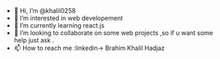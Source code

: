 - 👋 Hi, I’m @khalil0258
- 👀 I’m interested in web developement 
- 🌱 I’m currently learning  react js 
- 💞️ I’m looking to collaborate on some web projects ,so if u want some help just ask .
- 📫 How to reach me :linkedin-> Brahim Khalil Hadjaz

<!---
khalil0258/khalil0258 is a ✨ special ✨ repository because its `README.md` (this file) appears on your GitHub profile.
You can click the Preview link to take a look at your changes.
--->
